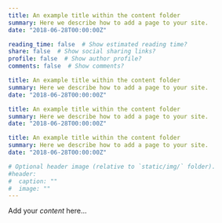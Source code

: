 ```yaml
---
title: An example title within the content folder
summary: Here we describe how to add a page to your site.
date: "2018-06-28T00:00:00Z"

reading_time: false  # Show estimated reading time?
share: false  # Show social sharing links?
profile: false  # Show author profile?
comments: false  # Show comments?

title: An example title within the content folder
summary: Here we describe how to add a page to your site.
date: "2018-06-28T00:00:00Z"

title: An example title within the content folder
summary: Here we describe how to add a page to your site.
date: "2018-06-28T00:00:00Z"

title: An example title within the content folder
summary: Here we describe how to add a page to your site.
date: "2018-06-28T00:00:00Z"

# Optional header image (relative to `static/img/` folder).
#header:
#  caption: ""
#  image: ""
---
```


Add your *content* here...
